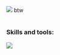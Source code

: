![](https://external-content.duckduckgo.com/iu/?u=https%3A%2F%2Fgweled.org%2Fimages%2Fdownload-archlinux.png&f=1&nofb=1&ipt=2ee34e2d9e1c745c4e7f1a7ac8744d76c6678410faa1c1a2b7fea9f7124381ab&ipo=images) btw

# <h3>Skills and tools:</h3>
![](https://skillicons.dev/icons?i=c,cpp,python,bash,neovim,linux,arduino,raspberrypi)
